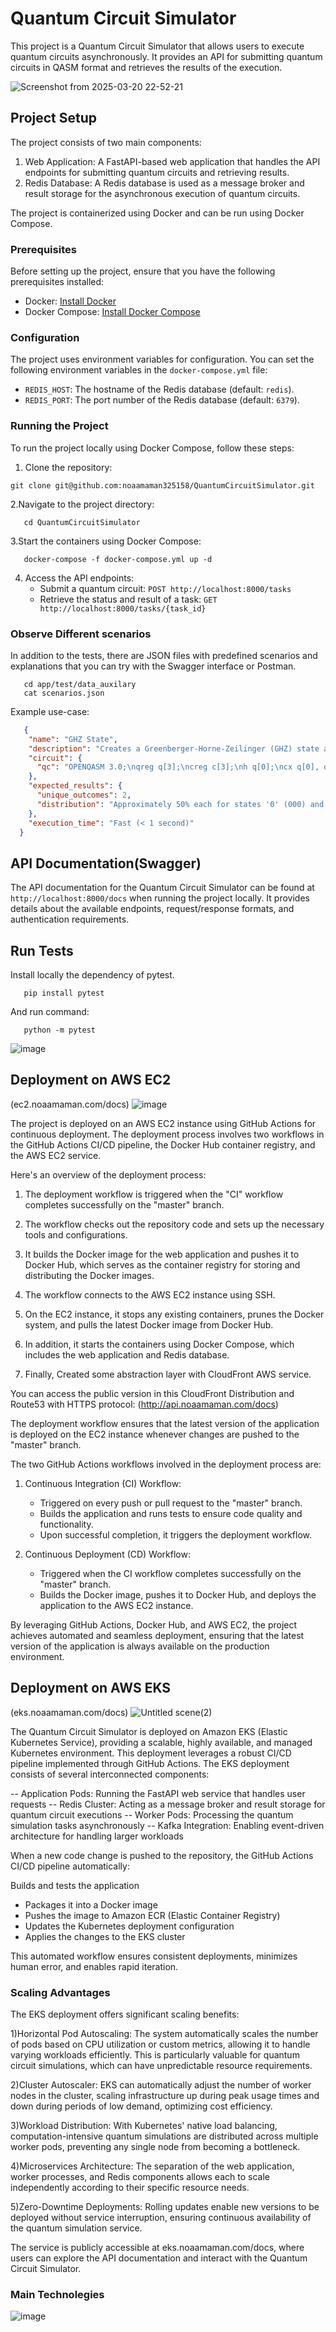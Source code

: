 # Quantum Circuit Simulator

This project is a Quantum Circuit Simulator that allows users to execute quantum circuits asynchronously. It provides an API for submitting quantum circuits in QASM format and retrieves the results of the execution.

![Screenshot from 2025-03-20 22-52-21](https://github.com/user-attachments/assets/619849ed-4935-457f-af26-dde715c9273a)


## Project Setup

The project consists of two main components:
1. Web Application: A FastAPI-based web application that handles the API endpoints for submitting quantum circuits and retrieving results.
2. Redis Database: A Redis database is used as a message broker and result storage for the asynchronous execution of quantum circuits.

The project is containerized using Docker and can be run using Docker Compose.

### Prerequisites

Before setting up the project, ensure that you have the following prerequisites installed:
- Docker: [Install Docker](https://docs.docker.com/get-docker/)
- Docker Compose: [Install Docker Compose](https://docs.docker.com/compose/install/)

### Configuration

The project uses environment variables for configuration. You can set the following environment variables in the `docker-compose.yml` file:
- `REDIS_HOST`: The hostname of the Redis database (default: `redis`).
- `REDIS_PORT`: The port number of the Redis database (default: `6379`).

### Running the Project

To run the project locally using Docker Compose, follow these steps:

1. Clone the repository:
  ```shell
  git clone git@github.com:noaamaman325158/QuantumCircuitSimulator.git
```
2.Navigate to the project directory:
```shell
   cd QuantumCircuitSimulator
```
3.Start the containers using Docker Compose:
```shell
   docker-compose -f docker-compose.yml up -d
```
4. Access the API endpoints:
   - Submit a quantum circuit: `POST http://localhost:8000/tasks`
   - Retrieve the status and result of a task: `GET http://localhost:8000/tasks/{task_id}`
### Observe Different scenarios
In addition to the tests, there are JSON files with predefined scenarios and explanations that you can try with the Swagger interface or Postman.
```shell
   cd app/test/data_auxilary
   cat scenarios.json
```
Example use-case:
```json
   {
    "name": "GHZ State",
    "description": "Creates a Greenberger-Horne-Zeilinger (GHZ) state among three qubits. Expected outcome: Equal probability of measuring '000' and '111' (binary 0 and 7 in decimal).",
    "circuit": {
      "qc": "OPENQASM 3.0;\nqreg q[3];\ncreg c[3];\nh q[0];\ncx q[0], q[1];\ncx q[1], q[2];\nmeasure q -> c;"
    },
    "expected_results": {
      "unique_outcomes": 2,
      "distribution": "Approximately 50% each for states '0' (000) and '7' (111)"
    },
    "execution_time": "Fast (< 1 second)"
  }
```
## API Documentation(Swagger)
The API documentation for the Quantum Circuit Simulator can be found at `http://localhost:8000/docs` when running the project locally.
It provides details about the available endpoints, request/response formats, and authentication requirements.
## Run Tests
Install locally the dependency of pytest.
```shell
   pip install pytest
```
And run command:
```shell
   python -m pytest
```

![image](https://github.com/user-attachments/assets/f052f946-b65f-4f8f-879d-8c38ae80d784)

## Deployment on AWS EC2
(ec2.noaamaman.com/docs)
![image](https://github.com/user-attachments/assets/753354a7-b19a-47bf-9aa8-69f436329885)


The project is deployed on an AWS EC2 instance using GitHub Actions for continuous deployment. The deployment process involves two workflows in the GitHub Actions CI/CD pipeline, the Docker Hub container registry, and the AWS EC2 service.

Here's an overview of the deployment process:

1. The deployment workflow is triggered when the "CI" workflow completes successfully on the "master" branch.

2. The workflow checks out the repository code and sets up the necessary tools and configurations.

3. It builds the Docker image for the web application and pushes it to Docker Hub, which serves as the container registry for storing and distributing the Docker images.

4. The workflow connects to the AWS EC2 instance using SSH.

5. On the EC2 instance, it stops any existing containers, prunes the Docker system, and pulls the latest Docker image from Docker Hub.

6. In addition, it starts the containers using Docker Compose, which includes the web application and Redis database.
   
7. Finally, Created some abstraction layer with CloudFront AWS service.

You can access the public version in this CloudFront Distribution and Route53 with HTTPS protocol:
(http://api.noaamaman.com/docs)

The deployment workflow ensures that the latest version of the application is deployed on the EC2 instance whenever changes are pushed to the "master" branch.

The two GitHub Actions workflows involved in the deployment process are:

1. Continuous Integration (CI) Workflow:
   - Triggered on every push or pull request to the "master" branch.
   - Builds the application and runs tests to ensure code quality and functionality.
   - Upon successful completion, it triggers the deployment workflow.

2. Continuous Deployment (CD) Workflow:
   - Triggered when the CI workflow completes successfully on the "master" branch.
   - Builds the Docker image, pushes it to Docker Hub, and deploys the application to the AWS EC2 instance.

By leveraging GitHub Actions, Docker Hub, and AWS EC2, the project achieves automated and seamless deployment, ensuring that the latest version of the application is always available on the production environment.

## Deployment on AWS EKS
(eks.noaamaman.com/docs)
![Untitled scene(2)](https://github.com/user-attachments/assets/d5d3571b-c590-4a28-b601-c06c8152af32)

The Quantum Circuit Simulator is deployed on Amazon EKS (Elastic Kubernetes Service), providing a scalable, highly available, and managed Kubernetes environment. This deployment leverages a robust CI/CD pipeline implemented through GitHub Actions.
The EKS deployment consists of several interconnected components:

-- Application Pods: Running the FastAPI web service that handles user requests
-- Redis Cluster: Acting as a message broker and result storage for quantum circuit executions
-- Worker Pods: Processing the quantum simulation tasks asynchronously
-- Kafka Integration: Enabling event-driven architecture for handling larger workloads

When a new code change is pushed to the repository, the GitHub Actions CI/CD pipeline automatically:

Builds and tests the application
- Packages it into a Docker image
- Pushes the image to Amazon ECR (Elastic Container Registry)
- Updates the Kubernetes deployment configuration
- Applies the changes to the EKS cluster

This automated workflow ensures consistent deployments, minimizes human error, and enables rapid iteration.

### Scaling Advantages
The EKS deployment offers significant scaling benefits:

1)Horizontal Pod Autoscaling: The system automatically scales the number of pods based on CPU utilization or custom metrics, allowing it to handle varying workloads efficiently. This is particularly valuable for quantum circuit simulations, which can have unpredictable resource requirements.

2)Cluster Autoscaler: EKS can automatically adjust the number of worker nodes in the cluster, scaling infrastructure up during peak usage times and down during periods of low demand, optimizing cost efficiency.

3)Workload Distribution: With Kubernetes' native load balancing, computation-intensive quantum simulations are distributed across multiple worker pods, preventing any single node from becoming a bottleneck.

4)Microservices Architecture: The separation of the web application, worker processes, and Redis components allows each to scale independently according to their specific resource needs.

5)Zero-Downtime Deployments: Rolling updates enable new versions to be deployed without service interruption, ensuring continuous availability of the quantum simulation service.

The service is publicly accessible at eks.noaamaman.com/docs, where users can explore the API documentation and interact with the Quantum Circuit Simulator.

### Main Technolegies
![image](https://github.com/user-attachments/assets/50781b47-c182-4fb1-8626-5bdf32848f59)

